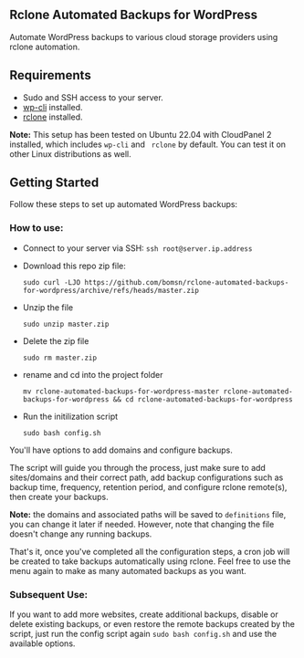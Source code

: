 ## Rclone Automated Backups for WordPress

Automate WordPress backups to various cloud storage providers using rclone automation.

## Requirements
- Sudo and SSH access to your server.
- [wp-cli](https://wp-cli.org/) installed.
- [rclone](https://rclone.org/) installed.

**Note:** This setup has been tested on Ubuntu 22.04 with CloudPanel 2 installed, which includes `wp-cli` and ` rclone` by default. You can test it on other Linux distributions as well.

## Getting Started

Follow these steps to set up automated WordPress backups:

### How to use:
- Connect to your server via SSH: `ssh root@server.ip.address`
- Download this repo zip file:

     `sudo curl -LJO https://github.com/bomsn/rclone-automated-backups-for-wordpress/archive/refs/heads/master.zip`

- Unzip the file

     `sudo unzip master.zip`

- Delete the zip file

     `sudo rm master.zip`

- rename and cd into the project folder 

     `mv rclone-automated-backups-for-wordpress-master rclone-automated-backups-for-wordpress && cd rclone-automated-backups-for-wordpress`

- Run the initilization script

     `sudo bash config.sh`
    

You'll have options to add domains and configure backups. 

The script will guide you through the process, just make sure to add sites/domains and their correct path, add backup configurations such as backup time, frequency, retention period, and configure rclone remote(s), then create your backups.

**Note:** the domains and associated paths will be saved to `definitions` file, you can change it later if needed. However, note that changing the file doesn't change any running backups.

That's it, once you've completed all the configuration steps, a cron job will be created to take backups automatically using rclone. Feel free to use the menu again to make as many automated backups as you want.

### Subsequent Use:

If you want to add more websites, create additional backups, disable or delete existing backups, or even restore the remote backups created by the script, just run the config script again `sudo bash config.sh` and use the available options.